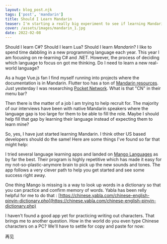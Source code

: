 ```yaml
---
layout: blog_post.njk
tags: ['post', 'mandarin']
title: Should I Learn Mandarin
teaser: I'm starting a really big experiment to see if learning Mandarin can help my career.
cover: /assets/images/mandarin_1.jpg
date: 2022-02-08
---
```


Should I learn C#?  Should I learn Lua?  Should I learn *Mandarin*?
I like to spend time dabbling in a new programming language each year.
This year I am focusing on re-learning C# and .NET.
However, the process of deciding which language to focus on got me thinking.
Do I need to learn a new real-world language?

As a huge Vue.js fan I find myself running into projects where the documentation is in Mandarin.
Flutter too has a ton of [Mandarin resources](https://flutter.cn/).
Just yesterday I was researching [Pocket Network](https://www.pokt.network/).  What is that "CN" in their menu bar?

Then there is the matter of a job I am trying to help recruit for.
The majority of our interviews have been with native Mandarin speakers where the language gap is too large for them to be able to fill the role.
Maybe I should help fill that gap by learning their language instead of expecting them to learn mine?

So, yes, I have just started learning Mandarin.  I think other US based developers should do the same!  Here are some things I've found so far that might help:

I tried several language learning apps and landed on [Mango Languages](https://mangolanguages.com/) as by far the best.
Their program is highly repetitive which has made it easy for my not-so-plastic-anymore brain to pick up the new sounds and tones.
The app follows a very clever path to help you get started and see some success right away.

One thing Mango is missing is a way to look up words in a dictionary so that you can practice and confirm memory of words.
Yabla has been relly helpful for me to do that : [https://chinese.yabla.com/chinese-english-pinyin-dictionary.php](https://chinese.yabla.com/chinese-english-pinyin-dictionary.php)

I haven't found a good app yet for practicing writing out characters.  That brings me to another question.  How in the world do you even type Chinese characters on a PC?  We'll have to settle for copy and paste for now:

再见